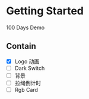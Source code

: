 # Getting Started

100 Days Demo

## Contain

- [x] Logo 动画
- [ ] Dark Switch
- [ ] 背景
- [ ] 拉绳倒计时
- [ ] Rgb Card

